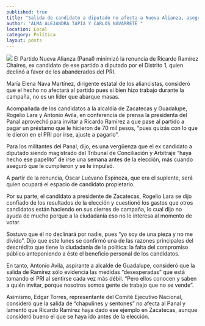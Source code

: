```yaml
---
published: true
title: "Salida de candidato a diputado no afecta a Nueva Alianza, asegura dirigente estatal"
author: "ALMA ALEJANDRA TAPIA Y CARLOS NAVARRETE "
location: Local
category: Política
layout: posts
---
```


![](http://i.imgur.com/iOm2knDm.jpg)
El Partido Nueva Alianza (Panal) minimizó la renuncia de Ricardo Ramírez Chaires, ex candidato de ese partido a diputado por el Distrito 1, quien declinó a favor de los abanderados del PRI. 

María Elena Nava Martínez, dirigente estatal de los aliancistas, consideró que el hecho no afectará al partido pues si bien hizo trabajo durante la campaña, no es un líder que abarque masas.

Acompañada de los candidatos a la alcaldía de Zacatecas y Guadalupe, Rogelio Lara y Antonio Avila, en conferencia de prensa la presidenta del Panal aprovechó para invitar a Ricardo Ramírez a que pase al partido a pagar un préstamo que le hicieron de 70 mil pesos, “pues quizás con lo que le dieron en el PRI por irse, ajuste a pagarlo”.

Para los militantes del Panal, dijo, es una vergüenza que el ex candidato a diputado siendo magistrado del Tribunal de Conciliación y Arbitraje “haya hecho ese papelito” de irse una semana antes de la elección, más cuando aseguró que le cumplieron y se le impulsó. 

A partir de la renuncia, Oscar Luévano Espinoza, que era el suplente, será quien ocupará el espacio de candidato propietario.

Por su parte, el candidato a presidente de Zacatecas, Rogelio Lara se dijo confiado de los resultados de la elección y cuestionó los gastos que otros candidatos están haciendo en sus cierres de campaña, lo cual dijo no ayuda de mucho porque a la ciudadanía eso no le interesa al momento de votar.

Sostuvo que él no declinará por nadie, pues “yo soy de una pieza y no me divido”.
Dijo que este lunes se confirmó una de las razones principales del descrédito que tiene la ciudadanía de la política: la falta del compromiso público anteponiendo a éste el beneficio personal de los candidatos.

En tanto, Antonio Avila, aspirante a alcalde de Guadalupe, consideró que la salida de Ramírez sólo evidencia las medidas “desesperadas” que está tomando el PRI al sentirse cada vez más débil. “Pero ellos conocen y saben a quién invitar, porque nosotros somos gente de trabajo que no se vende”.

Asimismo, Edgar Torres, representante del Comité Ejecutivo Nacional, consideró que la salida de “chapulines y sentones” no afecta al Panal y lamentó que Ricardo Ramírez haya dado ese ejemplo en Zacatecas, aunque consideró bueno el que se haya ido antes de la elección.
